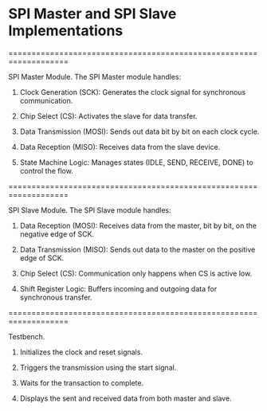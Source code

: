 # SPI Master and SPI Slave Implementations
===================================================================

SPI Master Module.
The SPI Master module handles:

1. Clock Generation (SCK): Generates the clock signal for synchronous communication.

2. Chip Select (CS): Activates the slave for data transfer.

3. Data Transmission (MOSI): Sends out data bit by bit on each clock cycle.

4. Data Reception (MISO): Receives data from the slave device.

5. State Machine Logic: Manages states (IDLE, SEND, RECEIVE, DONE) to control the flow.

===================================================================

SPI Slave Module.
The SPI Slave module handles:

1. Data Reception (MOSI): Receives data from the master, bit by bit, on the negative edge of SCK.

2. Data Transmission (MISO): Sends out data to the master on the positive edge of SCK.

3. Chip Select (CS): Communication only happens when CS is active low.

4. Shift Register Logic: Buffers incoming and outgoing data for synchronous transfer.

===================================================================

Testbench.

1. Initializes the clock and reset signals.

2. Triggers the transmission using the start signal.

3. Waits for the transaction to complete.

4. Displays the sent and received data from both master and slave.
